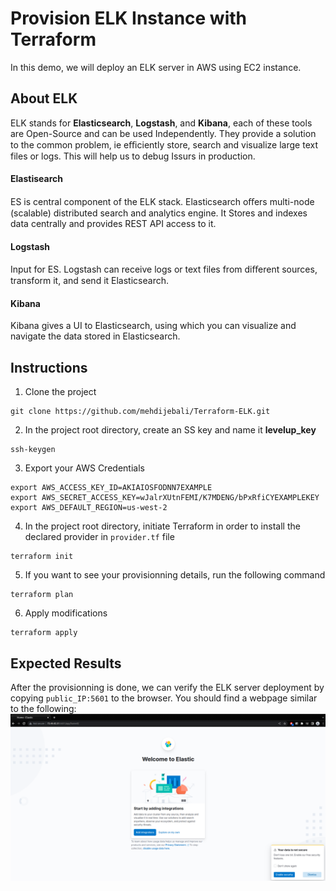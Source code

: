 # Provision ELK Instance with Terraform
In this demo, we will deploy an ELK server in AWS using EC2 instance. 
## About ELK
ELK stands for **Elasticsearch**, **Logstash**, and **Kibana**, each of these tools are Open-Source and can be used Independently. They provide a solution to the common problem, ie eﬃciently store, search and visualize large text files or logs. This will help us to debug Issurs in production. 
#### Elastisearch
ES is central component of the ELK stack. Elasticsearch oﬀers multi-node (scalable) distributed search and analytics engine. It Stores and indexes data centrally and provides REST API access to it.
#### Logstash
Input for ES. Logstash can receive logs or text files from diﬀerent sources, transform it, and send it Elasticsearch.
#### Kibana
Kibana gives a UI to Elasticsearch, using which you can visualize and navigate the data stored in Elasticsearch.
## Instructions
1. Clone the project 
```
git clone https://github.com/mehdijebali/Terraform-ELK.git
```
2. In the project root directory, create an SS key and name it **levelup_key**
```
ssh-keygen
``` 
3. Export your AWS Credentials
```
export AWS_ACCESS_KEY_ID=AKIAIOSFODNN7EXAMPLE
export AWS_SECRET_ACCESS_KEY=wJalrXUtnFEMI/K7MDENG/bPxRfiCYEXAMPLEKEY
export AWS_DEFAULT_REGION=us-west-2
```
4. In the project root directory, initiate Terraform in order to install the declared provider in `provider.tf` file
```
terraform init
```
5. If you want to see your provisionning details, run the following command
```
terraform plan
```
6. Apply modifications
```
terraform apply
```
## Expected Results
After the provisionning is done, we can verify the ELK server deployment by copying `public_IP:5601` to the browser. You should find a webpage similar to the following:
![](./Lab_Results/elk-webpage.png)